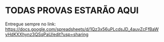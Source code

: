 # TODAS PROVAS ESTARÃO AQUI

Entregue sempre no link: https://docs.google.com/spreadsheets/d/1Qz3x56uPLcdsJD_4auvZcFfBaWyHdKXXhynz3QSqPaU/edit?usp=sharing
